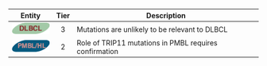 |Entity|Tier|Description              |
|:----:|:----:|------------------------------|
|![DLBCL](images/icons/DLBCL_tier3.png) | 3 | Mutations are unlikely to be relevant to DLBCL|
|![PMBL](images/icons/PMBL_tier2.png) | 2 | Role of TRIP11 mutations in PMBL requires confirmation|
